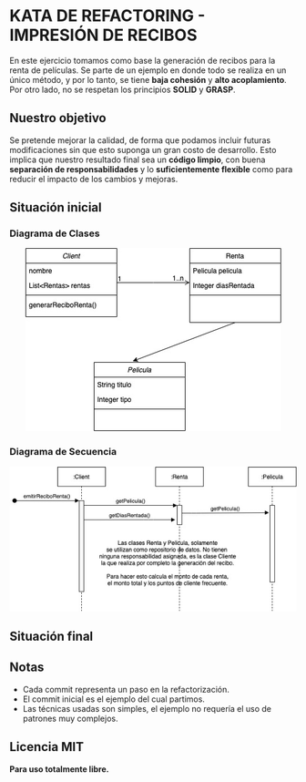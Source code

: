 # KATA DE REFACTORING - IMPRESIÓN DE RECIBOS
En este ejercicio tomamos como base la generación de recibos para la renta de películas. Se parte de un ejemplo en donde todo se 
realiza en un único método, y por lo tanto, se tiene **baja cohesión** y **alto acoplamiento**. Por otro lado, 
no se respetan los principios **SOLID** y **GRASP**.

## Nuestro objetivo
Se pretende mejorar la calidad, de forma que podamos incluir futuras modificaciones sin que esto suponga un gran costo de desarrollo. Esto implica 
que nuestro resultado final sea un **código limpio**, con buena **separación de responsabilidades** y lo **suficientemente flexible** como para reducir 
el impacto de los cambios y mejoras.

## Situación inicial

### Diagrama de Clases

<p align="center">
  <img src="https://github.com/alanlapierre/refactoring-kata/blob/master/images/kata_refactoring_inicial_clases.jpg" alt="Diagrama de clases inicial"/>
</p>

### Diagrama de Secuencia

<p align="center">
  <img src="https://github.com/alanlapierre/refactoring-kata/blob/master/images/kata_refactoring_inicial_secuencia.jpg" alt="Diagrama de secuencia inicial"/>
</p>

## Situación final

## Notas
* Cada commit representa un paso en la refactorización.
* El commit inicial es el ejemplo del cual partimos.
* Las técnicas usadas son simples, el ejemplo no requería el uso de patrones muy complejos.

## Licencia MIT
**Para uso totalmente libre.**
